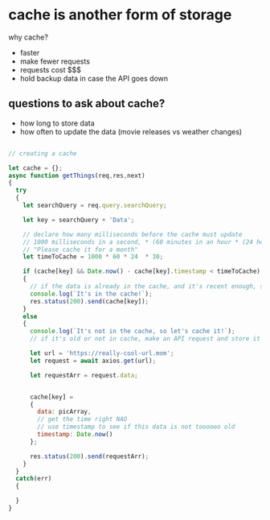 
# cache is another form of storage

why cache?

- faster
- make fewer requests
- requests cost $$$
- hold backup data in case the API goes down

## questions to ask about cache?

- how long to store data
- how often to update the data (movie releases vs weather changes)

``` JavaScript

// creating a cache

let cache = {};
async function getThings(req,res,next)
{
  try
  {
    let searchQuery = req.query.searchQuery;

    let key = searchQuery + 'Data';

    // declare how many milliseconds before the cache must update
    // 1000 milliseconds in a second, * (60 minutes in an hour * (24 hours in a day) * (30 days in a month))
    // "Please cache it for a month"
    let timeToCache = 1000 * 60 * 24  * 30;

    if (cache[key] && Date.now() - cache[key].timestamp < timeToCache)
    {
      // if the data is already in the cache, and it's recent enough, send the cache
      console.log(`It's in the cache!`);
      res.status(200).send(cache[key]);
    }
    else
    {
      console.log(`It's not in the cache, so let's cache it!`);
      // if it's old or not in cache, make an API request and store it to cache ("`cache` the data")

      let url = 'https://really-cool-url.mom';
      let request = await axios.get(url);

      let requestArr = request.data;


      cache[key] = 
      {
        data: picArray,
        // get the time right NAO
        // use timestamp to see if this data is not toooooo old
        timestamp: Date.now()
      };

      res.status(200).send(requestArr);
    }
  } 
  catch(err)
  {

  }
}



```
